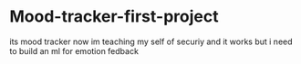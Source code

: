 # Mood-tracker-first-project
its mood tracker now im teaching my self of securiy and it works but i need to build an ml for emotion fedback
